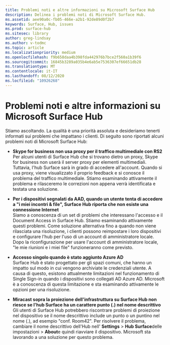 ```yaml
---
title: Problemi noti e altre informazioni su Microsoft Surface Hub
description: Delinea i problemi noti di Microsoft Surface Hub.
ms.assetid: aee90a0c-fb05-466e-a2b1-92de89d0f2b7
keywords: Surface, Hub, issues
ms.prod: surface-hub
ms.sitesec: library
author: greg-lindsay
ms.author: v-todmc
ms.topic: article
ms.localizationpriority: medium
ms.openlocfilehash: f9b658daa4b398fda442976b7bce2f560a1b39f6
ms.sourcegitcommit: 16845b3289a035b4e6ab5e7536307ef66651db28
ms.translationtype: MT
ms.contentlocale: it-IT
ms.lasthandoff: 08/12/2020
ms.locfileid: "10926268"
---
```

# Problemi noti e altre informazioni su Microsoft Surface Hub

Stiamo ascoltando. La qualità è una priorità assoluta e desideriamo tenerti informati sui problemi che impattano i clienti. Di seguito sono riportati alcuni problemi noti di Microsoft Surface Hub:

- **Skype for business non usa proxy per il traffico multimediale con RS2**
<br/>Per alcuni utenti di Surface Hub che si trovano dietro un proxy, Skype for business non userà il server proxy per elementi multimediali. Tuttavia, l'hub Surface sarà in grado di accedere all'account. Quando si usa proxy, viene visualizzato il proprio feedback e si conosce il problema del traffico multimediale. Stiamo esaminando attivamente il problema e rilasceremo le correzioni non appena verrà identificata e testata una soluzione. 

- **Per i dispositivi segnalati da AAD, quando un utente tenta di accedere a "i miei incontri & file", Surface Hub riporta che non esiste una connessione Internet**
<br/>Siamo a conoscenza di un set di problemi che interessano l'accesso e il Document Access in Surface Hub. Stiamo esaminando attivamente questi problemi. Come soluzione alternativa fino a quando non viene rilasciata una risoluzione, i clienti possono reimpostare i loro dispositivi e configurare l'hub per l'uso di un account di amministratore locale. Dopo la riconfigurazione per usare l'account di amministratore locale, "le mie riunioni e i miei file" funzioneranno come previsto.
- **Accesso singolo quando è stato aggiunto Azure AD**
<br/>Surface Hub è stato progettato per gli spazi comuni, che hanno un impatto sul modo in cui vengono archiviate le credenziali utente. A causa di questo, esistono attualmente limitazioni nel funzionamento di Single Sign-in quando i dispositivi sono collegati AD Azure AD. Microsoft è a conoscenza di questa limitazione e sta esaminando attivamente le opzioni per una risoluzione.
- **Miracast sopra la proiezione dell'infrastruttura su Surface Hub non riesce se l'hub Surface ha un carattere punto (.) nel nome descrittivo**
<br/>Gli utenti di Surface Hub potrebbero riscontrare problemi di proiezione nel dispositivo se il nome descrittivo include un punto o un puntino nel nome (.), ad esempio "conf. Room42". Per risolvere il problema, cambiare il nome descrittivo dell'Hub nell' **Settings**  >  **Hub Surface**delle impostazioni  >  **About**e quindi riavviare il dispositivo. Microsoft sta lavorando a una soluzione per questo problema.